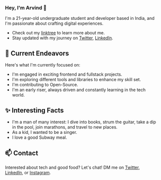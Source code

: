 <!-- OLD README: -->

<!-- 

<div align="center">
<div id="header" align="center">
  <img src="https://media.giphy.com/media/M9gbBd9nbDrOTu1Mqx/giphy.gif">
</div>

<div id="header" align="center">
  <a href="https://linkedin.com/in/arvindparekh" target="_blank">
    <img src="https://img.shields.io/badge/LinkedIn-blue?style=for-the-badge&logo=linkedin&logoColor=white" alt="LinkedIn Badge"/>
  </a>
  <!-- <a href="your-youtube-URL">
    <img src="https://img.shields.io/badge/YouTube-red?style=for-the-badge&logo=youtube&logoColor=white" alt="Youtube Badge"/>
  </a> ->
  <a href="https://twitter.com/ArvindParekh_21">
    <img src="https://img.shields.io/badge/Twitter-blue?style=for-the-badge&logo=twitter&logoColor=white" alt="Twitter Badge"/>
  </a>
</div>

<div id="badges" align="center">
  <img src="https://komarev.com/ghpvc/?username=ArvindParekh&style=flat-square&color=blue" alt=""/>
</div>


<h1> Hey there <img src="https://media.giphy.com/media/hvRJCLFzcasrR4ia7z/giphy.gif" height=50px width=50px>
</h1>
 </div>


<div align="center">
  <img src="https://media.giphy.com/media/dWesBcTLavkZuG35MI/giphy.gif" width="600" height="300"/>
</div>
  

---

### :man_technologist: About Me :
  
- 🎓 I'm a final year student at Adani Institute of Infrastruction Engineering pursing Information and Communication Technology.

- :seedling: I'm a Frontend Developer and Open-Source contributor.

- :zap: In my free time, I read tech articles, dive into books, strum the guitar, play sports, take a dive in the pool, join marathons and travel to new places.

- :mailbox: Best way to reach me is through my [Twitter](https://twitter.com/ArvindParekh_21) or [LinkedIn](https://linkedin.com/in/arvindparekh).
  
  

---

### :hammer_and_wrench: Languages and Tools :
  
<div>
  <!--<img src="https://github.com/devicons/devicon/blob/master/icons/java/java-original-wordmark.svg" title="Java" alt="Java" width="40" height="40"/>&nbsp;
  <img src="https://github.com/devicons/devicon/blob/master/icons/react/react-original-wordmark.svg" title="React" alt="React" width="40" height="40"/>&nbsp;
  <img src="https://github.com/devicons/devicon/blob/master/icons/spring/spring-original-wordmark.svg" title="Spring" alt="Spring" width="40" height="40"/>&nbsp;
  <img src="https://github.com/devicons/devicon/blob/master/icons/materialui/materialui-original.svg" title="Material UI" alt="Material UI" width="40" height="40"/>&nbsp;
  <img src="https://github.com/devicons/devicon/blob/master/icons/flutter/flutter-original.svg" title="Flutter" alt="Flutter" width="40" height="40"/>&nbsp;
  <img src="https://github.com/devicons/devicon/blob/master/icons/redux/redux-original.svg" title="Redux" alt="Redux " width="40" height="40"/>&nbsp; ->
  <img src="https://github.com/devicons/devicon/blob/master/icons/css3/css3-plain-wordmark.svg"  title="CSS3" alt="CSS" width="40" height="40"/>&nbsp;
  <img src="https://github.com/devicons/devicon/blob/master/icons/html5/html5-original.svg" title="HTML5" alt="HTML" width="40" height="40"/>&nbsp;
  <img src="https://github.com/devicons/devicon/blob/master/icons/javascript/javascript-original.svg" title="JavaScript" alt="JavaScript" width="40" height="40"/>&nbsp;
  <img src="https://github.com/devicons/devicon/blob/master/icons/firebase/firebase-plain-wordmark.svg" title="Firebase" alt="Firebase" width="40" height="40"/>&nbsp;
 <!-- <img src="https://github.com/devicons/devicon/blob/master/icons/gatsby/gatsby-original.svg" title="Gatsby"  alt="Gatsby" width="40" height="40"/>&nbsp; ->
  <img src="https://github.com/devicons/devicon/blob/master/icons/mysql/mysql-original-wordmark.svg" title="MySQL"  alt="MySQL" width="40" height="40"/>&nbsp;
  <!-- <img src="https://github.com/devicons/devicon/blob/master/icons/nodejs/nodejs-original-wordmark.svg" title="NodeJS" alt="NodeJS" width="40" height="40"/>&nbsp;
  <img src="https://github.com/devicons/devicon/blob/master/icons/amazonwebservices/amazonwebservices-plain-wordmark.svg" title="AWS" alt="AWS" width="40" height="40"/>&nbsp;
  <img src="https://github.com/devicons/devicon/blob/master/icons/git/git-original-wordmark.svg" title="Git" **alt="Git" width="40" height="40"/>->
  <img src="https://github.com/devicons/devicon/blob/master/icons/bootstrap/bootstrap-plain-wordmark.svg" title="Bootstrap" width="40" height="40"/>&nbsp;
  <img src="https://github.com/devicons/devicon/blob/master/icons/c/c-plain.svg" title="c" width="40" height="40"/>&nbsp;
  <img src="https://github.com/devicons/devicon/blob/master/icons/figma/figma-original.svg" title="Figma" width="40" height="40"/>&nbsp;
  <img src="https://github.com/devicons/devicon/blob/master/icons/git/git-plain-wordmark.svg" title="Git" width="40" height="40"/>&nbsp;
  <img src="https://github.com/devicons/devicon/blob/master/icons/github/github-original-wordmark.svg" title="Github" width="40" height="40"/>&nbsp;
  <img src="https://github.com/devicons/devicon/blob/master/icons/python/python-original.svg" title="Python" width="40" height="40"/>&nbsp;
  <img src="https://github.com/devicons/devicon/blob/master/icons/tailwindcss/tailwindcss-plain.svg" title="Tailwind CSS" width="40" height="40"/>&nbsp;


</div>

---

### :fire: My Stats :


[![GitHub Streak](http://github-readme-streak-stats.herokuapp.com?user=ArvindParekh&theme=synthwave&date_format=M%20j%5B%2C%20Y%5D&fire=DD2727)](https://git.io/streak-stats)


[![Top Langs](https://github-readme-stats.vercel.app/api/top-langs/?username=ArvindParekh&layout=compact&theme=vision-friendly-dark)](https://github.com/anuraghazra/github-readme-stats) -->


<!-- NEW README: -->
### Hey, I'm Arvind 👋 

<!-- Hi there text, with an animated wave: -->
<!-- <h1> Hey there, I'm Arvind <img src="https://media.giphy.com/media/hvRJCLFzcasrR4ia7z/giphy.gif" height=50px width=50px>
</h1> -->

<!-- Coding from home image: -->
<!-- <div id="header" align="center">
  <img src="https://media.giphy.com/media/M9gbBd9nbDrOTu1Mqx/giphy.gif">
</div> -->

I'm a 21-year-old undergraduate student and developer based in India, and I'm passionate about crafting digital experiences. 

- Check out my [linktree](https://www.linktr.ee/arvindparekh) to learn more about me.
- Stay updated with my journey on [Twitter](https://www.twitter.com/ArvindParekh_21), [LinkedIn](https://www.linkedin.com/in/arvindparekh).
<!-- - Explore my [blog](https://arvindparekh.hashnode.dev/) where I share insights and learnings. -->
<!-- - Explore my [VS Code Configuration](https://github.com/arvindparekh/vscode-settings) for development optimization. -->

## 🔭 Current Endeavors 

<!-- I'm currently working as a frontend developer intern in India, where my journey involves both building and learning.  -->
Here's what I'm currently focused on:

- I'm engaged in exciting frontend and fullstack projects.
- I'm exploring different tools and libraries to enhance my skill set.
- I'm contributing to Open-Source.
- I'm an early riser, always driven and constantly learning in the tech world.

## ✨ Interesting Facts 

- I'm a man of many interest: I dive into books, strum the guitar, take a dip in the pool, join marathons, and travel to new places.
- As a kid, I wanted to be a singer.
- I love a good Subway meal.

## 📫 Contact

 Interested about tech and good food? Let's chat!
 DM me on [Twitter](https://www.twitter.com/ArvindParekh_21), [LinkedIn](https://www.linkedin.com/in/arvindparekh/), or [Instagram](https://www.instagram.com/arvind.zip/). 
 

